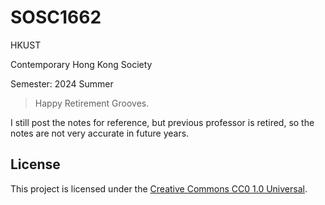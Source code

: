 # SOSC1662

HKUST

Contemporary Hong Kong Society

Semester: 2024 Summer

> Happy Retirement Grooves.

I still post the notes for reference, but previous professor is retired, so the notes are not very accurate in future years.

## License

This project is licensed under the [Creative Commons CC0 1.0 Universal](../LICENSE).
